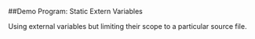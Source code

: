 ##Demo Program: Static Extern Variables

Using external variables but limiting their scope to a particular source file.